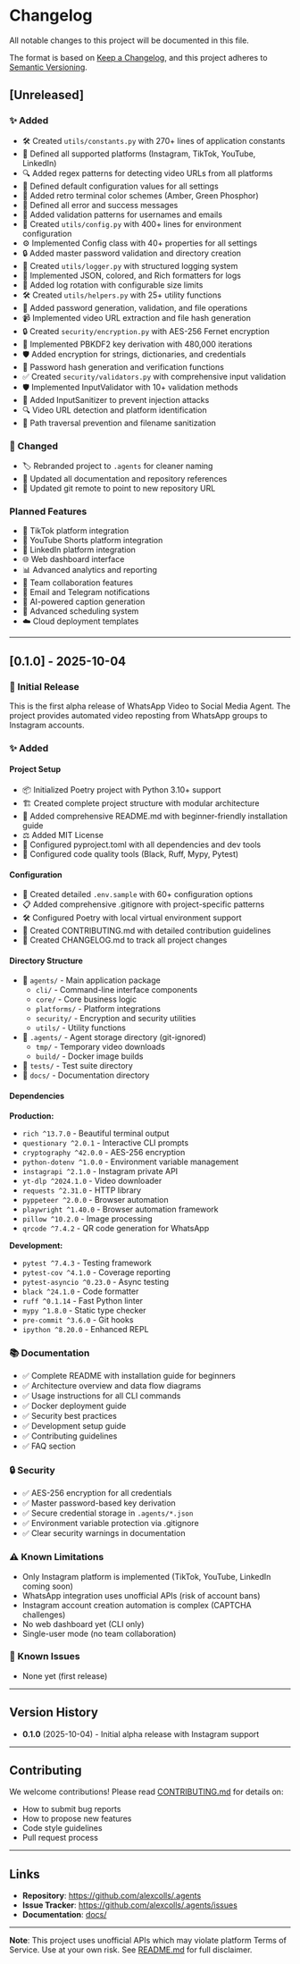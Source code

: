 # Changelog

All notable changes to this project will be documented in this file.

The format is based on [Keep a Changelog](https://keepachangelog.com/en/1.0.0/),
and this project adheres to [Semantic Versioning](https://semver.org/spec/v2.0.0.html).

## [Unreleased]

### ✨ Added
- 🛠️ Created `utils/constants.py` with 270+ lines of application constants
- 🎯 Defined all supported platforms (Instagram, TikTok, YouTube, LinkedIn)
- 🔍 Added regex patterns for detecting video URLs from all platforms
- 📝 Defined default configuration values for all settings
- 🎨 Added retro terminal color schemes (Amber, Green Phosphor)
- 📝 Defined all error and success messages
- 🔐 Added validation patterns for usernames and emails
- 🔧 Created `utils/config.py` with 400+ lines for environment configuration
- ⚙️  Implemented Config class with 40+ properties for all settings
- 🔒 Added master password validation and directory creation
- 📓 Created `utils/logger.py` with structured logging system
- 🎨 Implemented JSON, colored, and Rich formatters for logs
- 📝 Added log rotation with configurable size limits
- 🛠️ Created `utils/helpers.py` with 25+ utility functions
- 🔐 Added password generation, validation, and file operations
- 📹 Implemented video URL extraction and file hash generation
- 🔒 Created `security/encryption.py` with AES-256 Fernet encryption
- 🔑 Implemented PBKDF2 key derivation with 480,000 iterations
- 🛡️ Added encryption for strings, dictionaries, and credentials
- 🔐 Password hash generation and verification functions
- ✅ Created `security/validators.py` with comprehensive input validation
- 🛡️ Implemented InputValidator with 10+ validation methods
- 🧹 Added InputSanitizer to prevent injection attacks
- 🔍 Video URL detection and platform identification
- 📁 Path traversal prevention and filename sanitization

### 🔄 Changed
- 🏷️ Rebranded project to `.agents` for cleaner naming
- 📝 Updated all documentation and repository references
- 🔧 Updated git remote to point to new repository URL

### Planned Features
- 📱 TikTok platform integration
- 🎥 YouTube Shorts platform integration
- 💼 LinkedIn platform integration
- 🌐 Web dashboard interface
- 📊 Advanced analytics and reporting
- 🤝 Team collaboration features
- 🔔 Email and Telegram notifications
- 🧠 AI-powered caption generation
- 📅 Advanced scheduling system
- ☁️ Cloud deployment templates

---

## [0.1.0] - 2025-10-04

### 🎉 Initial Release

This is the first alpha release of WhatsApp Video to Social Media Agent. The project provides automated video reposting from WhatsApp groups to Instagram accounts.

### ✨ Added

#### Project Setup
- 📦 Initialized Poetry project with Python 3.10+ support
- 🏗️ Created complete project structure with modular architecture
- 📝 Added comprehensive README.md with beginner-friendly installation guide
- ⚖️ Added MIT License
- 🔧 Configured pyproject.toml with all dependencies and dev tools
- 🎨 Configured code quality tools (Black, Ruff, Mypy, Pytest)

#### Configuration
- 🔐 Created detailed `.env.sample` with 60+ configuration options
- 📋 Added comprehensive .gitignore with project-specific patterns
- 🛠️ Configured Poetry with local virtual environment support
- 📝 Created CONTRIBUTING.md with detailed contribution guidelines
- 📜 Created CHANGELOG.md to track all project changes

#### Directory Structure
- 📁 `agents/` - Main application package
  - `cli/` - Command-line interface components
  - `core/` - Core business logic
  - `platforms/` - Platform integrations
  - `security/` - Encryption and security utilities
  - `utils/` - Utility functions
- 📁 `.agents/` - Agent storage directory (git-ignored)
  - `tmp/` - Temporary video downloads
  - `build/` - Docker image builds
- 📁 `tests/` - Test suite directory
- 📁 `docs/` - Documentation directory

#### Dependencies

**Production:**
- `rich ^13.7.0` - Beautiful terminal output
- `questionary ^2.0.1` - Interactive CLI prompts
- `cryptography ^42.0.0` - AES-256 encryption
- `python-dotenv ^1.0.0` - Environment variable management
- `instagrapi ^2.1.0` - Instagram private API
- `yt-dlp ^2024.1.0` - Video downloader
- `requests ^2.31.0` - HTTP library
- `pyppeteer ^2.0.0` - Browser automation
- `playwright ^1.40.0` - Browser automation framework
- `pillow ^10.2.0` - Image processing
- `qrcode ^7.4.2` - QR code generation for WhatsApp

**Development:**
- `pytest ^7.4.3` - Testing framework
- `pytest-cov ^4.1.0` - Coverage reporting
- `pytest-asyncio ^0.23.0` - Async testing
- `black ^24.1.0` - Code formatter
- `ruff ^0.1.14` - Fast Python linter
- `mypy ^1.8.0` - Static type checker
- `pre-commit ^3.6.0` - Git hooks
- `ipython ^8.20.0` - Enhanced REPL

### 📚 Documentation
- ✅ Complete README with installation guide for beginners
- ✅ Architecture overview and data flow diagrams
- ✅ Usage instructions for all CLI commands
- ✅ Docker deployment guide
- ✅ Security best practices
- ✅ Development setup guide
- ✅ Contributing guidelines
- ✅ FAQ section

### 🔒 Security
- ✅ AES-256 encryption for all credentials
- ✅ Master password-based key derivation
- ✅ Secure credential storage in `.agents/*.json`
- ✅ Environment variable protection via .gitignore
- ✅ Clear security warnings in documentation

### ⚠️ Known Limitations
- Only Instagram platform is implemented (TikTok, YouTube, LinkedIn coming soon)
- WhatsApp integration uses unofficial APIs (risk of account bans)
- Instagram account creation automation is complex (CAPTCHA challenges)
- No web dashboard yet (CLI only)
- Single-user mode (no team collaboration)

### 🐛 Known Issues
- None yet (first release)

---

## Version History

- **0.1.0** (2025-10-04) - Initial alpha release with Instagram support

---

## Contributing

We welcome contributions! Please read [CONTRIBUTING.md](CONTRIBUTING.md) for details on:
- How to submit bug reports
- How to propose new features
- Code style guidelines
- Pull request process

---

## Links

- **Repository**: https://github.com/alexcolls/.agents
- **Issue Tracker**: https://github.com/alexcolls/.agents/issues
- **Documentation**: [docs/](docs/)

---

**Note**: This project uses unofficial APIs which may violate platform Terms of Service. Use at your own risk. See [README.md](README.md) for full disclaimer.
